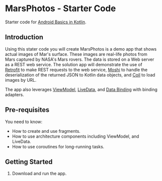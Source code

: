 MarsPhotos - Starter Code
==================================

Starter code for 
[Android Basics in Kotlin](https://developer.android.com/courses/android-basics-kotlin/course).

Introduction
------------

Using this stater code you will create MarsPhotos is a demo app that shows actual images of Mar's surface. These images are
real-life photos from Mars captured by NASA's Mars rovers. The data is stored on a Web server
as a REST web service.  The solution app will demonstrate the use of
[Retrofit](https://square.github.io/retrofit/)
to make REST requests to the web service, 
[Moshi](https://github.com/square/moshi) to
handle the deserialization of the returned JSON to Kotlin data objects, and 
[Coil](https://coil-kt.github.io/coil/) to load images by URL.

The app also leverages 
[ViewModel](https://developer.android.com/topic/libraries/architecture/viewmodel),
[LiveData](https://developer.android.com/topic/libraries/architecture/livedata), and
[Data Binding](https://developer.android.com/topic/libraries/data-binding/) with binding 
adapters.

Pre-requisites
--------------

You need to know:
- How to create and use fragments.
- How to use architecture components including ViewModel, and LiveData.
- How to use coroutines for long-running tasks.


Getting Started
---------------

1. Download and run the app.
